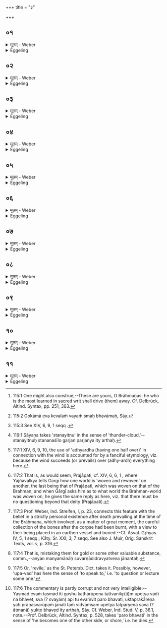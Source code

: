 +++
title = "३"

+++

##  ०१
<details><summary>मूलम् - Weber</summary>

जनको᳘ ह वै᳘देहो॥  
बहुदक्षिणे᳘न यज्ञे᳘नेजे स᳘ ह ग᳘वाᳫं सह᳘स्रमवरुन्ध᳘न्नुवाचैता᳘ वो ब्राह्मणा यो ब्र᳘ह्मिष्ठः स उ᳘दजतामि᳘ति॥
</details>

<details><summary>Eggeling</summary>

1. Janaka of Videha performed a sacrifice accompanied with numerous gifts to the priests. Setting apart a thousand cows, he said, 'He who is the most learned in sacred writ amongst you, O Brāhmaṇas, shall drive away these (cows) [^egg_355]!'

[^egg_355]: 115:1 One might also construe,--These are yours, O Brāhmaṇas: he who is the most learned in sacred writ shall drive (them) away. Cf. Delbrück, Altind. Syntax, pp. 251, 363.
</details>

##  ०२
<details><summary>मूलम् - Weber</summary>

स᳘ होवाच या᳘ज्ञवल्क्यो॥  
ऽर्वाचीरेता इ᳘ति ते᳘ होचुस्त्व᳘ᳫं᳘ स्विन्नो याज्ञवल्क्य ब्र᳘ह्मिष्ठोऽसी३ इ᳘ति स᳘ होवाच न᳘मोऽस्तु ब्र᳘ह्मिष्ठाय गो᳘कामा एव᳘ वय᳘ᳫं᳘ स्म इ᳘ति॥
</details>

<details><summary>Eggeling</summary>

2. Yājñavalkya then said, 'This way (drive) them!' They said, 'Art thou really the most learned in sacred writ amongst us, Yājñavalkya?' He replied, 'Reverence be to him who is most learned in sacred writ! We are but hankering after cows [^egg_356]!'

[^egg_356]: 115:2 Gokāmā eva kevalaṁ vayaṁ smaḥ bhavāmaḥ, Sāy.
</details>

##  ०३
<details><summary>मूलम् - Weber</summary>

ते᳘ होचुः॥  
को᳘ न इम᳘म् प्रक्ष्यती᳘ति स᳘ होवाच विदग्धः शा᳘कल्योऽहमि᳘ति त᳘ᳫं᳘ ह प्रतिख्या᳘योवाच त्वा᳘ᳫं᳘ स्विछाकल्य ब्राह्मणा᳘ उल्मुकावक्ष᳘यणमक्रता३इ᳘ति॥
</details>

<details><summary>Eggeling</summary>

3. They then said (to one another), 'Which of us shall question him?' The shrewd Śākalya said, 'I!' When he (Yājñavalkya) saw him, he said, 'Have the Brāhmaṇas made of thee a thing for quenching the firebrand, Śākalya?'
</details>

##  ०४
<details><summary>मूलम् - Weber</summary>

स᳘ होवाच क᳘ति देवा याज्ञवल्क्ये᳘ति त्र᳘यश्च त्री᳘ च शता त्र᳘यश्च त्री᳘ च सहस्रेत्योमि᳘ति होवाच क᳘त्येव᳘ देवा᳘ याज्ञवल्क्ये᳘ति त्र᳘यस्त्रिंशदित्योमि᳘ति होवाच क᳘त्येव᳘ देवा᳘ याज्ञवल्क्ये᳘ति त्र᳘य इत्योमि᳘ति होवाच क᳘त्येव᳘ देवा᳘ याज्ञवल्क्ये᳘ति द्वावित्योमि᳘ति होवाच क᳘त्येव᳘ देवा᳘ याज्ञवल्क्येत्य᳘ध्यर्ध इत्योमि᳘ति होवाच क᳘त्येव᳘ देवा᳘ याज्ञवल्क्येत्ये᳘क इत्योमि᳘ति होवाच कतमे ते त्र᳘यश्च त्री᳘ च शता त्र᳘यश्च त्री᳘ च सहस्रे᳘ति॥
</details>

<details><summary>Eggeling</summary>

4. He said [^egg_357], 'How many gods are there, Yājñavalkya?'--'Three hundred and three, and three thousand and three,' he replied.--'Yea, so it is!' he said. 'How many gods are there really, Yājñavalkya?'--'Thirty-three.'--'Yea, so it is!' he said.

[^egg_357]: 115:3 See XIV, 6, 9, 1 seqq .

 'How many gods are there really, Yājñavalkya?'--'Three.'--'Yea, so it is!' he said. 'How many gods are there really, Yājñavalkya?'--'Two.'--'Yea, so it is!' he said. 'How many gods are there really, Yājñavalkya?'--'One and a half.'--'Yea, so it is!' he said. 'How many gods are there really, Yājñavalkya?'--'One.'--'Yea, so it is!' he said. 'Who are those three hundred and three, and three thousand and three?'
</details>

##  ०५
<details><summary>मूलम् - Weber</summary>

स᳘ होवाच॥  
महिमा᳘न एॗवैषामेते त्र᳘यस्त्रिंशॗत्त्वेव᳘ देवा इ᳘ति कतमे ते त्र᳘यस्त्रिंशदि᳘त्यष्टौ व᳘सव ए᳘कादश रुद्रा द्वा᳘दशादित्यास्त ए᳘कत्रिंशदि᳘न्द्रश्चैव᳘ प्रजा᳘पतिश्च त्रयस्त्र्ंशावि᳘ति॥
</details>

<details><summary>Eggeling</summary>

5. He replied, 'These are their powers, but thirty-three gods indeed there are.'--'Who are those thirty-three? Eight Vasus, eleven Rudras, and twelve Ādityas,--that makes thirty-one; and Indra and Prajāpati make up the thirty-three.'
</details>

##  ०६
<details><summary>मूलम् - Weber</summary>

कतमे व᳘सव इ᳘ति॥  
अग्नि᳘श्च पृथिवी᳘ च वायु᳘श्चान्त᳘रिक्षं चादित्य᳘श्च द्यौ᳘श्च चन्द्र᳘माश्च न᳘क्षत्राणि चैते व᳘सव एतेॗ हीदᳫं स᳘र्वं वास᳘यन्ते ते य᳘दिदᳫं स᳘र्वं वास᳘यन्ते त᳘स्माद्व᳘सव इ᳘ति॥
</details>

<details><summary>Eggeling</summary>

6. 'Who are the Vasus?'--'Agni, the Earth, Vāyu (the wind), the Air, Āditya (the sun), Heaven, the Moon, and the Stars:--these are the Vasus, for these cause all this (universe) to abide (vas), and hence they are the Vasus.'
</details>

##  ०७
<details><summary>मूलम् - Weber</summary>

कतमे᳘ रुद्रा इ᳘ति॥  
द᳘शेमे पु᳘रुषे प्राणा᳘ आॗत्मैकादशस्ते᳘ यॗदास्मान्म᳘र्त्याछ᳘रीरादुत्क्रा᳘मन्त्य᳘थ रोदयन्ति तद्य᳘द्रोद᳘यन्ति त᳘स्माद्रुद्रा इ᳘ति॥
</details>

<details><summary>Eggeling</summary>

7. 'Who are the Rudras?'--'These ten vital airs in man, and the self (spirit) is the eleventh: when these depart from this mortal body, they cause wailing (rud), and hence they are the Rudras.'
</details>

##  ०८
<details><summary>मूलम् - Weber</summary>

कतम᳘ आदित्या इ᳘ति॥  
द्वा᳘दश मा᳘साः संवत्सर᳘स्यैत᳘ आदित्या᳘ एतेॗ हीदᳫं स᳘र्वमाद᳘दाना य᳘न्ति ते य᳘दिदᳫं स᳘र्वमाद᳘दाना य᳘न्ति त᳘स्मादादित्या इ᳘ति॥
</details>

<details><summary>Eggeling</summary>

8. 'Who are the Ādityas?'--'The twelve months of the year: these are the Ādityas, for they pass whilst laying hold on everything here; and inasmuch as they pass whilst laying hold (ā-dā) on everything here, they are the Ādityas.'
</details>

##  ०९
<details><summary>मूलम् - Weber</summary>

कतम इ᳘न्द्रः कतमः᳘ प्रजा᳘पतिरि᳘ति॥  
स्तनयित्नु᳘रेवे᳘न्द्रो यज्ञः᳘ प्रजा᳘पतिरि᳘ति कतम᳘ स्तनयित्नुरि᳘त्यश᳘निरि᳘ति कतमो᳘ यज्ञ इ᳘ति पश᳘व इ᳘ति॥
</details>

<details><summary>Eggeling</summary>

9. 'Who is Indra, and who Prajāpati?'--'Indra, indeed, is thunder [^egg_358], and Prajāpati the sacrifice.'--'What is thunder?'--'The thunderbolt.'--'What is the sacrifice?'--'Cattle.'

[^egg_358]: 116:1 Sāyaṇa takes 'stanayitnu' in the sense of 'thunder-cloud,'--stanayitnuḥ stananaśīlo garjan parjanya ity arthaḥ.
</details>

##  १०
<details><summary>मूलम् - Weber</summary>

कतमे ते त्र᳘यो देवा इ᳘ति॥  
इम᳘ एव त्र᳘यो लोका᳘ एषुॗ हीमे स᳘र्वे देवा इ᳘ति कतमौ तौ द्वौ᳘ देवावित्य᳘न्नं चैव᳘ प्राणश्चे᳘ति कतमो᳘ऽध्यर्ध इ᳘तिॗ योऽयम् प᳘वत इ᳘ति कतम ए᳘को देव इ᳘ति प्राण इ᳘ति॥
</details>

<details><summary>Eggeling</summary>

10. 'Who are those three gods?'--'These three worlds, for therein all the gods are contained.'--'Who are those two gods?'--'Food and breath. (life).'--'Who is the one and a half?'--'He who is blowing here [^egg_359] (Vāyu, the wind).'--'Who is the one god?'--'Breath.'

[^egg_359]: 117:1 XIV, 6, 9, 10, the use of 'adhyardha (having one half over)' in connection with the wind is accounted for by a fanciful etymology, viz. because the wind succeeds (or prevails) over (adhy-ardh) everything here.
</details>

##  ११
<details><summary>मूलम् - Weber</summary>

स᳘ होवाच॥  
अनतिप्रश्न्या᳘म् मा देव᳘ताम᳘त्यप्राक्षीः पुॗरेतिथ्यै᳘ मरिष्यसि न ते᳘ऽस्थीनि चन᳘ गृहान्प्रा᳘प्स्यन्ती᳘ति स᳘ ह त᳘थैव᳘ ममार त᳘स्य हा᳘प्यन्यन्म᳘न्यमानाः परिमोषिणो᳘ऽस्थीन्य᳘पजह्रुस्त᳘स्माॗन्नोपवादी᳘ स्यादुतॗ ह्येवंवित्प᳘रो भ᳘वति॥
</details>
<details><summary>Eggeling</summary>

11. He (Yājñavalkya) said, 'Thou hast gone on questioning me beyond the deity [^egg_360], beyond which there must be no questioning: thou shalt die ere such and such a day, and not even thy bones shall reach thy home!' And so, indeed, did he (Śākalya) die; and robbers carried off his bones [^egg_361], taking them for something else [^egg_362]. Wherefore let no man decry [^egg_363] any one, for even (by) knowing this, he gets the better of him [^egg_364].

[^egg_360]: 117:2 That is, as would seem, Prajāpati, cf. XIV, 6, 6, 1 , where Yājñavalkya tells Gārgī how one world is 'woven and rewoven' on another, the last being that of Prajāpati, which was woven on that of the Brahman; and when Gārgī asks him as to what world the Brahman-world was woven on, he gives the same reply as here, viz. that there must be no questioning beyond that deity (Prajāpati).

[^egg_361]: 117:3 Prof. Weber, Ind. Streifen, I, p. 23, connects this feature with the belief in a strictly personal existence after death prevailing at the time of the Brāhmaṇa, which involved, as a matter of great moment, the careful collection of the bones after the corpse had been burnt, with a view to their being placed in an earthen vessel and buried.--Cf. Āśval. Gr̥hyas. IV, 5, 1 seqq.; Kāty. Śr. XXI, 3, 7 seqq. See also J. Muir, Orig. Sanskrit Texts, vol. v, p. 316.

[^egg_362]: 117:4 That is, mistaking them for gold or some other valuable substance, comm.,--anyan manyamānāḥ suvarṇādidravyatvena jānantaḥ.

[^egg_363]: 117:5 Or, 'revile,' as the St. Petersb. Dict. takes it. Possibly, however, 'upa-vad' has here the sense of 'to speak to,' i.e. 'to question or lecture some one.'

[^egg_364]: 117:6 The commentary is partly corrupt and not very intelligible:-- Yasmād evaṁ tasmād iti goshu kathārūpeṇa tattvanikr̥(ti)m upetya vādī na bhavet, sva (? svayam) api tu evaṁvit paro bhavati, uktaprakāreṇa yaḥ prāṇasvarūpaṁ jānāti taṁ vidvāṁsam upetya tātparyeṇā savā (? ātmanā) yukto bhaved ity arthaḥ, Sāy. Cf. Weber, Ind. Stud. V, p. 36.1, note.--Prof. Delbrück, Altind. Syntax, p. 528, takes 'paro bhavati' in the sense of 'he becomes one of the other side, or shore,' i.e. he dies.
</details>

